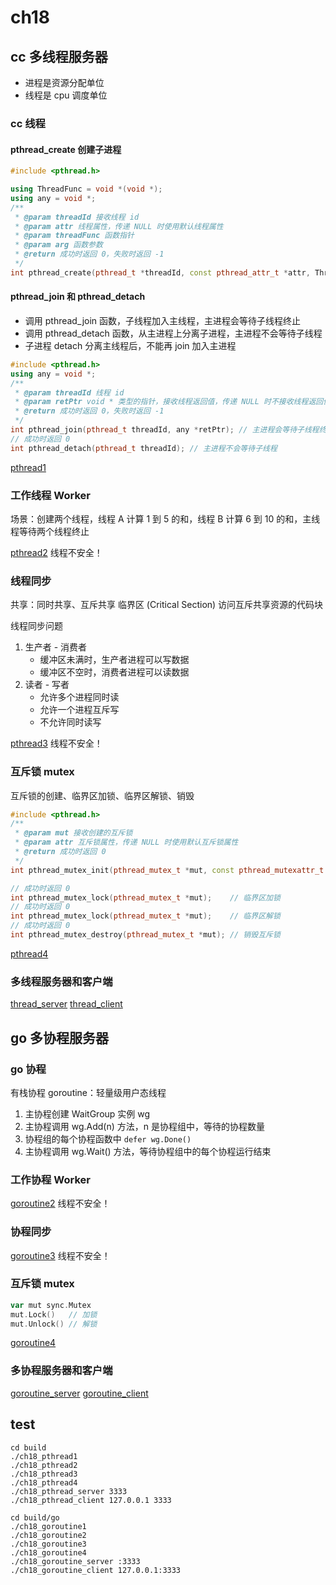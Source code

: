 # ch18

## cc 多线程服务器

- 进程是资源分配单位
- 线程是 cpu 调度单位

### cc 线程

#### pthread_create 创建子进程

```c++
#include <pthread.h>

using ThreadFunc = void *(void *);
using any = void *;
/**
 * @param threadId 接收线程 id
 * @param attr 线程属性，传递 NULL 时使用默认线程属性
 * @param threadFunc 函数指针
 * @param arg 函数参数
 * @return 成功时返回 0，失败时返回 -1
 */
int pthread_create(pthread_t *threadId, const pthread_attr_t *attr, ThreadFunc *threadFunc, any arg);
```

#### pthread_join 和 pthread_detach

- 调用 pthread_join 函数，子线程加入主线程，主进程会等待子线程终止
- 调用 pthread_detach 函数，从主进程上分离子进程，主进程不会等待子线程
- 子进程 detach 分离主线程后，不能再 join 加入主进程

```c++
#include <pthread.h>
using any = void *;
/**
 * @param threadId 线程 id
 * @param retPtr void * 类型的指针，接收线程返回值，传递 NULL 时不接收线程返回值
 * @return 成功时返回 0，失败时返回 -1
 */
int pthread_join(pthread_t threadId, any *retPtr); // 主进程会等待子线程终止
// 成功时返回 0
int pthread_detach(pthread_t threadId); // 主进程不会等待子线程
```

[pthread1](./pthread1.cpp)

### 工作线程 Worker

场景：创建两个线程，线程 A 计算 1 到 5 的和，线程 B 计算 6 到 10 的和，主线程等待两个线程终止

[pthread2](./pthread2.cpp) 线程不安全！

### 线程同步

共享：同时共享、互斥共享
临界区 (Critical Section) 访问互斥共享资源的代码块

线程同步问题

1. 生产者 - 消费者
   - 缓冲区未满时，生产者进程可以写数据
   - 缓冲区不空时，消费者进程可以读数据
2. 读者 - 写者
   - 允许多个进程同时读
   - 允许一个进程互斥写
   - 不允许同时读写

[pthread3](./pthread3.cpp) 线程不安全！

### 互斥锁 mutex

互斥锁的创建、临界区加锁、临界区解锁、销毁

```c++
#include <pthread.h>
/**
 * @param mut 接收创建的互斥锁
 * @param attr 互斥锁属性，传递 NULL 时使用默认互斥锁属性
 * @return 成功时返回 0
 */
int pthread_mutex_init(pthread_mutex_t *mut, const pthread_mutexattr_t *attr); // 创建互斥锁

// 成功时返回 0
int pthread_mutex_lock(pthread_mutex_t *mut);    // 临界区加锁
// 成功时返回 0
int pthread_mutex_lock(pthread_mutex_t *mut);    // 临界区解锁
// 成功时返回 0
int pthread_mutex_destroy(pthread_mutex_t *mut); // 销毁互斥锁
```

[pthread4](./pthread4.cpp)

### 多线程服务器和客户端

[thread_server](./thread_server.cpp) [thread_client](./thread_client.cpp)

## go 多协程服务器

### go 协程

有栈协程 goroutine：轻量级用户态线程

1. 主协程创建 WaitGroup 实例 wg
2. 主协程调用 wg.Add(n) 方法，n 是协程组中，等待的协程数量
3. 协程组的每个协程函数中 `defer wg.Done()`
4. 主协程调用 wg.Wait() 方法，等待协程组中的每个协程运行结束

### 工作协程 Worker

[goroutine2](./go/goroutine2/goroutine2.go) 线程不安全！

### 协程同步

[goroutine3](./go/goroutine3/goroutine3.go) 线程不安全！

### 互斥锁 mutex

```go
var mut sync.Mutex
mut.Lock()   // 加锁
mut.Unlock() // 解锁
```

[goroutine4](./go/goroutine4/goroutine4.go)

### 多协程服务器和客户端

[goroutine_server](./go/goroutine_server/goroutine_server.go)
[goroutine_client](./go/goroutine_client/goroutine_client.go)

## test

```shell
cd build
./ch18_pthread1
./ch18_pthread2
./ch18_pthread3
./ch18_pthread4
./ch18_pthread_server 3333
./ch18_pthread_client 127.0.0.1 3333

cd build/go
./ch18_goroutine1
./ch18_goroutine2
./ch18_goroutine3
./ch18_goroutine4
./ch18_goroutine_server :3333
./ch18_goroutine_client 127.0.0.1:3333
```
